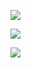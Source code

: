 ![](https://youpaiyun.zongqilive.cn/image/20200603170241.png)

![](https://youpaiyun.zongqilive.cn/image/20200603170249.png)

![](https://youpaiyun.zongqilive.cn/image/20200603170257.png)
